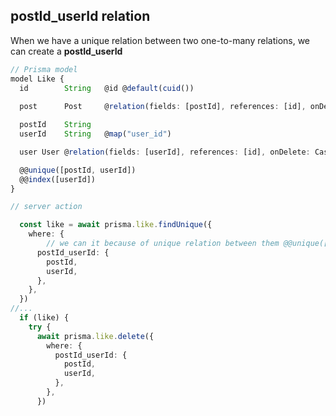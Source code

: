 ## postId_userId relation

When we have a unique relation between two one-to-many relations, we can create a __postId_userId__

```typescript
// Prisma model 
model Like {
  id        String   @id @default(cuid())
 
  post      Post     @relation(fields: [postId], references: [id], onDelete: Cascade)

  postId    String
  userId    String   @map("user_id")

  user User @relation(fields: [userId], references: [id], onDelete: Cascade)

  @@unique([postId, userId])
  @@index([userId])
}

// server action

  const like = await prisma.like.findUnique({
    where: {
        // we can it because of unique relation between them @@unique([postId, userId])
      postId_userId: {
        postId,
        userId,
      },
    },
  })
//...
  if (like) {
    try {
      await prisma.like.delete({
        where: {
          postId_userId: {
            postId,
            userId,
          },
        },
      })

```